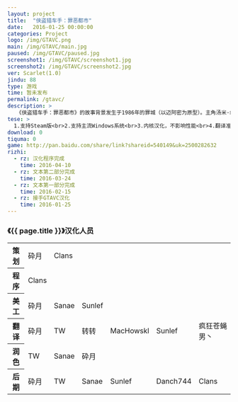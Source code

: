 ```yaml
---
layout: project
title:  "侠盗猎车手：罪恶都市"
date:   2016-01-25 00:00:00
categories: Project
logo: /img/GTAVC.png
main: /img/GTAVC/main.jpg
paused: /img/GTAVC/paused.jpg
screenshot1: /img/GTAVC/screenshot1.jpg
screenshot2: /img/GTAVC/screenshot2.jpg
ver: Scarlet(1.0)
jindu: 88
type: 游戏
time: 暂未发布
permalink: /gtavc/
description: >
  　《侠盗猎车手：罪恶都市》的故事背景发生于1986年的罪城（以迈阿密为原型）。主角汤米·维赛迪在幕后黑手——桑尼·弗雷利的阴谋下闯荡在罪城，在朋友肯、兰斯等人的帮助下，桑尼企图建立的帝国开始土崩瓦解……友情、背叛、金钱，汤米是否会迷失自我？这一切由玩家去探索。<br>　在罪吧汉化组停止维护汉化后，您可能对其有所更多的期望，现在，我们帮您实现您的期望。
tese: >
  1.支持Steam版<br>2.支持主流Windows系统<br>3.内核汉化，不影响性能<br>4.翻译准确，含有俚语与网络语言<br>5.不替换游戏文件
download: 0
tiquma: 0
game: http://pan.baidu.com/share/link?shareid=540149&uk=2500282632
rizhi:
  - rz: 汉化程序完成
    time: 2016-04-10
  - rz: 文本第二部分完成
    time: 2016-03-24
  - rz: 文本第一部分完成
    time: 2016-02-15
  - rz: 接手GTAVC汉化
    time: 2016-01-25
---
```

 <div class="panel panel-primary">
 <div class="panel-heading">
<h3 class="panel-title smallfont">《{{ page.title }}》汉化人员</h3>
</div>
 <div class="table-responsive">
<table class="table table-hover table-condensed table-striped">
      <tbody>
        <tr>
          <th scope="row">策划</th>
          <td>砕月</td>
          <td>Clans</td>
        </tr>
        <tr>
          <th scope="row">程序</th>
          <td>Clans</td>
        </tr>
        <tr>
          <th scope="row">美工</th>
          <td>砕月</td>
          <td>Sanae</td>
          <td>Sunlef</td>
        </tr>
        <tr>
          <th scope="row">翻译</th>
          <td>砕月</td>
          <td>TW</td>
          <td>转转</td>
          <td>MacHowskl</td>
          <td>Sunlef</td>
          <td>疯狂苍蝇男丶</td>
        </tr>
        <tr>
          <th scope="row">润色</th>
          <td>TW</td>
          <td>Sanae</td>
          <td>砕月</td>
        </tr>
        <tr>
          <th scope="row">后期</th>
          <td>砕月</td>
          <td>TW</td>
          <td>Sanae</td>
          <td>Sunlef</td>
          <td>Danch744</td>
          <td>Clans</td>
        </tr>
      </tbody>
    </table>
    </div>
</div>